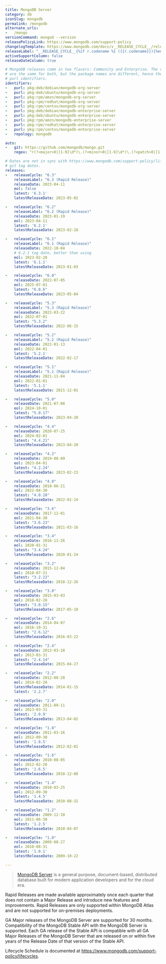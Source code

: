 ```yaml
---
title: MongoDB Server
category: db
iconSlug: mongodb
permalink: /mongodb
alternate_urls:
-   /mongo
versionCommand: mongod --version
releasePolicyLink: https://www.mongodb.com/support-policy
changelogTemplate: https://www.mongodb.com/docs/v__RELEASE_CYCLE__/release-notes/__RELEASE_CYCLE__/
releaseLabel: "__RELEASE_CYCLE__{%if r.codename %} ({{r.codename}}){%endif%}"
activeSupportColumn: false
releaseDateColumn: true

# MongoDB releases come in two flavors: Community and Enterprise. The versioning/releases
# are the same for both, but the package names are different, hence the two different
# purl identifiers.
identifiers:
-   purl: pkg:deb/debian/mongodb-org-server
-   purl: pkg:deb/ubuntu/mongodb-org-server
-   purl: pkg:rpm/amzn/mongodb-org-server
-   purl: pkg:rpm/redhat/mongodb-org-server
-   purl: pkg:rpm/centos/mongodb-org-server
-   purl: pkg:deb/debian/mongodb-enterprise-server
-   purl: pkg:deb/ubuntu/mongodb-enterprise-server
-   purl: pkg:rpm/amzn/mongodb-enterprise-server
-   purl: pkg:rpm/redhat/mongodb-enterprise-server
-   purl: pkg:rpm/centos/mongodb-enterprise-server
-   repology: mongodb

auto:
-   git: https://github.com/mongodb/mongo.git
    regex: ^r(?<major>0|[1-9]\d*)\.(?<minor>0|[1-9]\d*)\.(?<patch>0|[1-9]\d*)$

# Dates are not in sync with https://www.mongodb.com/support-policy/lifecycles because we are using
# git tag dates.
releases:
-   releaseCycle: "6.3"
    releaseLabel: "6.3 (Rapid Release)"
    releaseDate: 2023-04-11
    eol: false
    latest: '6.3.1'
    latestReleaseDate: 2023-05-02

-   releaseCycle: "6.2"
    releaseLabel: "6.2 (Rapid Release)"
    releaseDate: 2023-01-19
    eol: 2023-04-11
    latest: '6.2.1'
    latestReleaseDate: 2023-02-28

-   releaseCycle: "6.1"
    releaseLabel: "6.1 (Rapid Release)"
    releaseDate: 2022-10-04
    # 6.2.1 tag date, better than using
    eol: 2023-02-28
    latest: '6.1.1'
    latestReleaseDate: 2023-01-03

-   releaseCycle: "6.0"
    releaseDate: 2022-07-05
    eol: 2025-07-01
    latest: "6.0.6"
    latestReleaseDate: 2023-05-04

-   releaseCycle: "5.3"
    releaseLabel: "5.3 (Rapid Release)"
    releaseDate: 2022-03-22
    eol: 2022-07-01
    latest: "5.3.2"
    latestReleaseDate: 2022-06-15

-   releaseCycle: "5.2"
    releaseLabel: "5.2 (Rapid Release)"
    releaseDate: 2022-01-13
    eol: 2022-04-01
    latest: '5.2.1'
    latestReleaseDate: 2022-02-17

-   releaseCycle: "5.1"
    releaseLabel: "5.1 (Rapid Release)"
    releaseDate: 2021-11-04
    eol: 2022-01-01
    latest: '5.1.1'
    latestReleaseDate: 2021-12-01

-   releaseCycle: "5.0"
    releaseDate: 2021-07-08
    eol: 2024-10-01
    latest: "5.0.17"
    latestReleaseDate: 2023-04-20

-   releaseCycle: "4.4"
    releaseDate: 2020-07-25
    eol: 2024-02-01
    latest: "4.4.21"
    latestReleaseDate: 2023-04-20

-   releaseCycle: "4.2"
    releaseDate: 2019-08-09
    eol: 2023-04-01
    latest: "4.2.24"
    latestReleaseDate: 2023-02-23

-   releaseCycle: "4.0"
    releaseDate: 2018-06-21
    eol: 2022-04-30
    latest: "4.0.28"
    latestReleaseDate: 2022-01-24

-   releaseCycle: "3.6"
    releaseDate: 2017-12-01
    eol: 2021-04-30
    latest: "3.6.23"
    latestReleaseDate: 2021-03-16

-   releaseCycle: "3.4"
    releaseDate: 2016-11-26
    eol: 2020-01-31
    latest: "3.4.24"
    latestReleaseDate: 2020-01-24

-   releaseCycle: "3.2"
    releaseDate: 2015-12-04
    eol: 2018-07-31
    latest: "3.2.22"
    latestReleaseDate: 2018-12-26

-   releaseCycle: "3.0"
    releaseDate: 2015-03-03
    eol: 2018-02-28
    latest: "3.0.15"
    latestReleaseDate: 2017-05-10

-   releaseCycle: "2.6"
    releaseDate: 2014-04-07
    eol: 2016-10-31
    latest: "2.6.12"
    latestReleaseDate: 2016-03-22

-   releaseCycle: "2.4"
    releaseDate: 2013-03-18
    eol: 2013-03-31
    latest: "2.4.14"
    latestReleaseDate: 2015-04-27

-   releaseCycle: "2.2"
    releaseDate: 2012-08-28
    eol: 2014-02-28
    latestReleaseDate: 2014-01-15
    latest: '2.2.7'

-   releaseCycle: "2.0"
    releaseDate: 2011-09-11
    eol: 2013-03-31
    latest: '2.0.9'
    latestReleaseDate: 2013-04-02

-   releaseCycle: "1.8"
    releaseDate: 2011-03-16
    eol: 2012-09-30
    latest: '1.8.5'
    latestReleaseDate: 2012-02-01

-   releaseCycle: "1.6"
    releaseDate: 2010-08-05
    eol: 2012-02-28
    latest: '1.6.5'
    latestReleaseDate: 2010-12-08

-   releaseCycle: "1.4"
    releaseDate: 2010-03-25
    eol: 2012-09-30
    latest: '1.4.5'
    latestReleaseDate: 2010-08-31

-   releaseCycle: "1.2"
    releaseDate: 2009-12-10
    eol: 2011-06-30
    latest: '1.2.5'
    latestReleaseDate: 2010-04-07

-   releaseCycle: "1.0"
    releaseDate: 2009-08-27
    eol: 2010-08-31
    latest: '1.0.1'
    latestReleaseDate: 2009-10-22

---
```


> [MongoDB Server](https://www.mongodb.com/) is a general purpose, document-based, distributed
> database built for modern application developers and for the cloud era.

Rapid Releases are made available approximately once each quarter that does not contain a Major
Release and introduce new features and improvements. Rapid Releases are only supported within
MongoDB Atlas and are not supported for on-premises deployments.

GA Major releases of the MongoDB Server are supported for 30 months. Compatibility of the MongoDB
Stable API with the MongoDB Server is supported. Each GA release of the Stable API is compatible
with all GA Major Releases of the MongoDB Server that are released on or within five years of the
Release Date of that version of the Stable API.

Lifecycle Schedule is documented at <https://www.mongodb.com/support-policy/lifecycles>.
